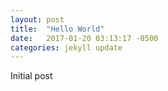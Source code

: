 ```yaml
---
layout: post
title:  "Hello World"
date:   2017-01-20 03:13:17 -0500
categories: jekyll update
---
```

Initial post

